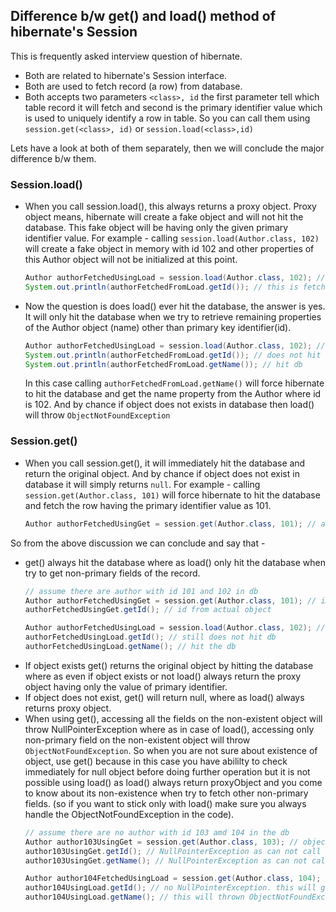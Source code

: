 ## Difference b/w get() and load() method of hibernate's Session
This is frequently asked interview question of hibernate.
* Both are related to hibernate's Session interface.
* Both are used to fetch record (a row) from database. 
* Both accepts two parameters `<class>, id` the first parameter tell which table record it will fetch and second is the primary identifier value which is used to uniquely identify a row in table. So you can call them using `session.get(<class>, id)` or `session.load(<class>,id)`

Lets have a look at both of them separately, then we will conclude the major difference b/w them.

### Session.load()
* When you call session.load(), this always returns a proxy object. Proxy object means, hibernate will create a fake object and will not hit the database. This fake object will be having only the given primary identifier value. For example - calling `session.load(Author.class, 102)` will create a fake object in memory with id 102 and other properties of this Author object will not be initialized at this point.
  ```java
  Author authorFetchedUsingLoad = session.load(Author.class, 102); // authorFetchedUsingLoad is proxy object
  System.out.println(authorFetchedFromLoad.getId()); // this is fetching id from proxy obj not database
  ```
* Now the question is does load() ever hit the database, the answer is yes. It will only hit the database when we try to retrieve remaining properties of the Author object (name) other than primary key identifier(id).
  ```java
  Author authorFetchedUsingLoad = session.load(Author.class, 102); // does not hit db
  System.out.println(authorFetchedFromLoad.getId()); // does not hit db
  System.out.println(authorFetchedFromLoad.getName()); // hit db
  ```
  In this case calling `authorFetchedFromLoad.getName()` will force hibernate to hit the database and get the name property from the Author where id is 102. And by chance if object does not exists in database then load() will throw `ObjectNotFoundException`
  
### Session.get()
* When you call session.get(), it will immediately hit the database and return the original object. And by chance if object does not exist in database it will simply returns `null`. For example - calling `session.get(Author.class, 101)` will force hibernate to hit the database and fetch the row having the primary identifier value as 101. 
  ```java
  Author authorFetchedUsingGet = session.get(Author.class, 101); // authorFetchedUsingGet is actual object fetched from db
  ```

So from the above discussion we can conclude and say that -
* get() always hit the database where as load() only hit the database when try to get non-primary fields of the record.
  ```java
  // assume there are author with id 101 and 102 in db
  Author authorFetchedUsingGet = session.get(Author.class, 101); // immediately hit db
  authorFetchedUsingGet.getId(); // id from actual object
  
  Author authorFetchedUsingLoad = session.load(Author.class, 102); // does not hit db, instead returns proxy obj
  authorFetchedUsingLoad.getId(); // still does not hit db
  authorFetchedUsingLoad.getName(); // hit the db
  ```
* If object exists get() returns the original object by hitting the database where as even if object exists or not load() always return the proxy object having only the value of primary identifier.
* If object does not exist, get() will return null, where as load() always returns proxy object.
* When using get(), accessing all the fields on the non-existent object will throw NullPointerException where as in case of load(), accessing only non-primary field on the non-existent object will throw `ObjectNotFoundException`. So when you are not sure about existence of object, use get() because in this case you have abililty to check immediately for null object before doing further operation but it is not possible using load() as load() always return proxyObject and you come to know about its non-existence when try to fetch other non-primary fields. (so if you want to stick only with load() make sure you always handle the ObjectNotFoundException in the code).
  ```java
  // assume there are no author with id 103 amd 104 in the db
  Author author103UsingGet = session.get(Author.class, 103); // object is null
  author103UsingGet.getId(); // NullPointerException as can not call any operation on null
  author103UsingGet.getName(); // NullPointerException as can not call any operation on null
  
  Author author104FetchedUsingLoad = session.get(Author.class, 104); // object is proxy object
  author104UsingLoad.getId(); // no NullPointerException. this will give 104, as proxy object has only give primary id value.
  author104UsingLoad.getName(); // this will thrown ObjectNotFoundException because calling non-primary field will hit db.
  ```
